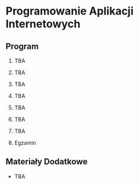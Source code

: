 # Programowanie Aplikacji Internetowych

## Program

1. TBA

2. TBA

3. TBA

4. TBA

5. TBA

6. TBA

7. TBA

8. Egzamin

## Materiały Dodatkowe

- TBA
